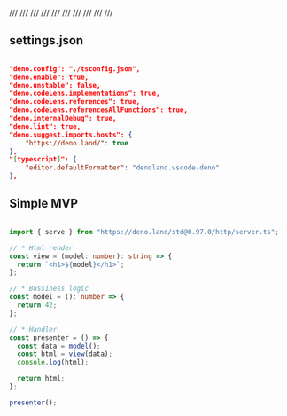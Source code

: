 /// <reference lib="dom" />
/// <reference lib="esnext" />
/// <reference no-default-lib="true" />
/// <reference lib="deno.console" />
/// <reference lib="deno.file" />
/// <reference lib="deno.url" />
/// <reference lib="deno.web" />
/// <reference lib="deno.fetch" />
/// <reference lib="deno.websocket" />
/// <reference lib="deno.crypto" />

## settings.json
```json

"deno.config": "./tsconfig.json",
"deno.enable": true,
"deno.unstable": false,
"deno.codeLens.implementations": true,
"deno.codeLens.references": true,
"deno.codeLens.referencesAllFunctions": true,
"deno.internalDebug": true,
"deno.lint": true,
"deno.suggest.imports.hosts": {
    "https://deno.land/": true
},
"[typescript]": {
    "editor.defaultFormatter": "denoland.vscode-deno"
},

```
## Simple MVP

```ts

import { serve } from "https://deno.land/std@0.97.0/http/server.ts";

// * Html render
const view = (model: number): string => {
  return `<h1>${model}</h1>`;
};

// * Bussiness logic
const model = (): number => {
  return 42;
};

// * Handler
const presenter = () => {
  const data = model();
  const html = view(data);
  console.log(html);

  return html;
};

presenter();

```